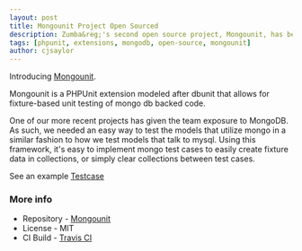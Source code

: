 ```yaml
---
layout: post
title: Mongounit Project Open Sourced 
description: Zumba&reg;'s second open source project, Mongounit, has been open sourced. 
tags: [phpunit, extensions, mongodb, open-source, mongounit]
author: cjsaylor
---
```


Introducing [Mongounit](https://github.com/zumba/mongounit).

Mongounit is a PHPUnit extension modeled after dbunit that allows for fixture-based unit testing of mongo db backed code.

One of our more recent projects has given the team exposure to MongoDB. As such, we needed an easy way to test the models that utilize mongo in a similar fashion to how we test models that talk to mysql. Using this framework, it's easy to implement mongo test cases to easily create fixture data in collections, or simply clear collections between test cases.

See an example [Testcase](https://github.com/zumba/mongounit/blob/master/examples/PizzaTest.php)

### More info

* Repository - [Mongounit](https://github.com/zumba/mongounit)
* License - MIT
* CI Build - [Travis CI](https://travis-ci.org/zumba/mongounit)